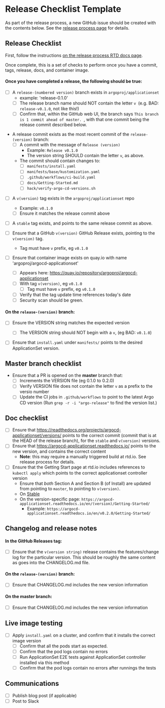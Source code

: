 
# Release Checklist Template

As part of the release process, a new GitHub issue should be created with the contents below. See the [release process page](Releasing.md) for details.


## Release Checklist

First, follow the instructions [on the release process RTD docs page](https://argocd-applicationset.readthedocs.io/en/stable/Releasing/).

Once complete, this is a set of checks to perform once you have a commit, tags, release, docs, and container image.

#### Once you have completed a release, the following should be true:
- [ ] A `release-(numbered version)` branch exists in `argoproj/applicationset`
    - example: 'release-0.1.0'
    - [ ] The release branch name should NOT contain the letter `v `(e.g. BAD: `release-v0.1.0`, not like this!)
    - [ ] Confirm that, within the GitHub web UI, the branch says `This branch is 1 commit ahead of master. `, with that one commit being the release commit described below.

- A release commit exists as the most recent commit of the `release-(version)` branch:
    - [ ]  A commit with the message of `Release (version)`
        - Example: `Release v0.1.0`
        - The version string SHOULD contain the letter `v`, as above. 
    - The commit should contain changes to:
        - [ ] `manifests/install.yaml`
        - [ ] `manifests/base/kustomization.yaml`
        - [ ] `.github/workflows/ci-build.yaml`
        - [ ] `docs/Getting-Started.md`
        - [ ] `hack/verify-argo-cd-versions.sh`
- [ ] A `v(version)` tag exists in the `argoproj/applicationset` repo
    - Example: `v0.1.0`
    - [ ] Ensure it matches the release commit above
- [ ] A `stable` tag exists, and points to the same release commit as above.

- [ ] Ensure that a GitHub `v(version)` GitHub Release exists, pointing to the `v(version)` tag.
    - Tag must have `v` prefix, eg `v0.1.0`

- [ ] Ensure that container image exists on quay.io with name 'argoproj/argocd-applicationset' 
    - [ ] Appears here: https://quay.io/repository/argoproj/argocd-applicationset
    - [ ] With tag `v(version)`, eg `v0.1.0`
        - [ ] Tag must have `v` prefix, eg `v0.1.0`
    - [ ] Verify that the tag update time references today's date
    - [ ] Security scan should be green.

#### On the `release-(version)` branch:

- [ ] Ensure the VERSION string matches the expected version
    - [ ] The VERSION string should NOT begin with a `v`, (eg BAD: `v0.1.0`)
- [ ] Ensure that `install.yaml` under `manifests/` points to the desired ApplicationSet version.



## Master branch checklist

- Ensure that a PR is opened on the **master** branch that:
    - [ ] Increments the VERSION file (eg 0.1.0 to 0.2.0)
    - [ ] Verify VERSION file does not contain the letter `v` as a prefix to the versio number
    - [ ] Update the CI jobs in `.github/workflows` to point to the latest Argo CD version (Run `grep -r -i "argo-release"` to find the version list.)

## Doc checklist
- [ ] Ensure that https://readthedocs.org/projects/argocd-applicationset/versions/ points to the correct commit (commit that is at the HEAD of the release branch), for the `stable` and `v(version)` versions.
- [ ] Ensure that https://argocd-applicationset.readthedocs.io/ points to the new version, and contains the correct content 
    - **Note**: this may require a manually triggered build at rtd.io. See release process for details.
- [ ] Ensure that the Getting Start page at rtd.io includes references to `kubectl apply` which points to the correct applicationset controller version
    - Ensure that *both* Section A and Section B (of Install) are updated from pointing to `master`, to pointing to `v(version)`. 
    - On [Stable](https://argocd-applicationset.readthedocs.io/en/stable/Getting-Started/)
    - On the version-specific page: `https://argocd-applicationset.readthedocs.io/en/(version)/Getting-Started/`
        - Example: `https://argocd-applicationset.readthedocs.io/en/v0.2.0/Getting-Started/`

## Changelog and release notes

#### In the GitHub Releases tag:
- [ ] Ensure that the `v(version string)` release contains the features/change log for the particular version. This should be roughly the same content as goes into the CHANGELOG.md file.

#### On the `release-(version)` branch:    
- [ ] Ensure that CHANGELOG.md includes the new version information
	
#### On the master branch:
- [ ] Ensure that CHANGELOG.md includes the new version information


## Live image testing

- [ ] Apply `install.yaml` on a cluster, and confirm that it installs the correct image version
    - [ ] Confirm that all the pods start as expected.
    - [ ] Confirm that the pod logs contain no errors
    - [ ] Run ApplicationSet E2E tests against ApplicationSet controller installed via this method
    - [ ] Confirm that the pod logs contain no errors after runnings the tests

## Communications

- [ ] Publish blog post (if applicable)
- [ ] Post to Slack
